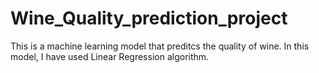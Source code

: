 # Wine_Quality_prediction_project
This is a machine learning model that preditcs the quality of wine.
In this model, I have used Linear Regression algorithm.
